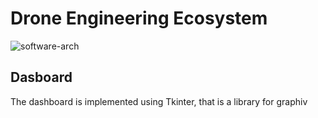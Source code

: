 # Drone Engineering Ecosystem   
![software-arch](https://github.com/miguelvalero/DroneEngineeringEcosystem/blob/main/softwareArchitecture.png)
## Dasboard   
The dashboard is implemented using Tkinter, that is a library for graphiv 
